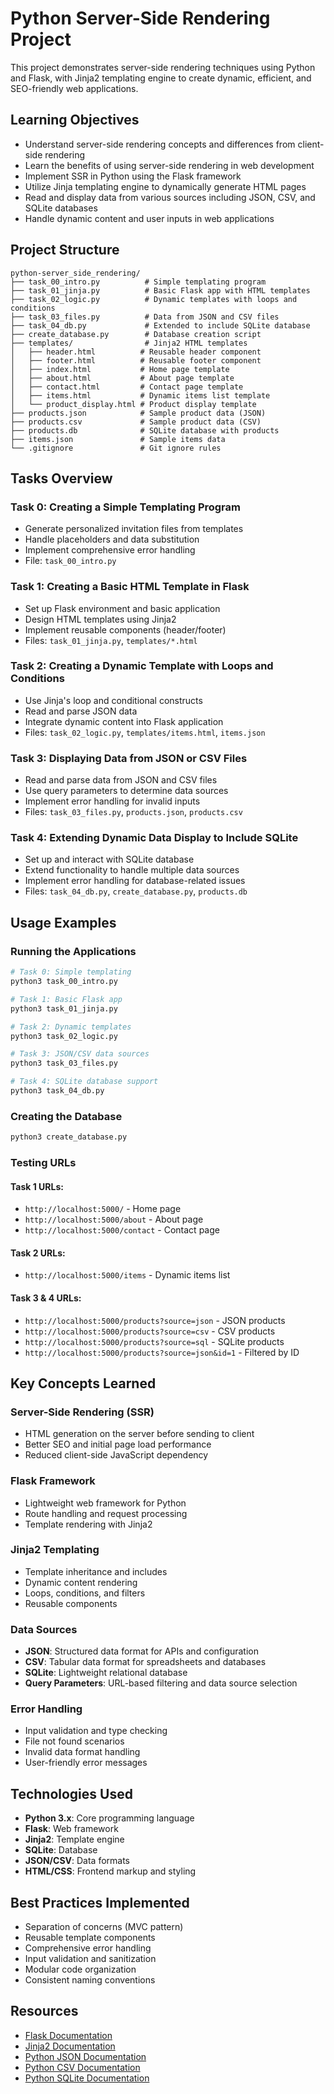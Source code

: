# Python Server-Side Rendering Project

This project demonstrates server-side rendering techniques using Python and Flask, with Jinja2 templating engine to create dynamic, efficient, and SEO-friendly web applications.

## Learning Objectives

- Understand server-side rendering concepts and differences from client-side rendering
- Learn the benefits of using server-side rendering in web development
- Implement SSR in Python using the Flask framework
- Utilize Jinja templating engine to dynamically generate HTML pages
- Read and display data from various sources including JSON, CSV, and SQLite databases
- Handle dynamic content and user inputs in web applications

## Project Structure

```
python-server_side_rendering/
├── task_00_intro.py          # Simple templating program
├── task_01_jinja.py          # Basic Flask app with HTML templates
├── task_02_logic.py          # Dynamic templates with loops and conditions
├── task_03_files.py          # Data from JSON and CSV files
├── task_04_db.py             # Extended to include SQLite database
├── create_database.py        # Database creation script
├── templates/                # Jinja2 HTML templates
│   ├── header.html          # Reusable header component
│   ├── footer.html          # Reusable footer component
│   ├── index.html           # Home page template
│   ├── about.html           # About page template
│   ├── contact.html         # Contact page template
│   ├── items.html           # Dynamic items list template
│   └── product_display.html # Product display template
├── products.json            # Sample product data (JSON)
├── products.csv             # Sample product data (CSV)
├── products.db              # SQLite database with products
├── items.json               # Sample items data
└── .gitignore               # Git ignore rules
```

## Tasks Overview

### Task 0: Creating a Simple Templating Program
- Generate personalized invitation files from templates
- Handle placeholders and data substitution
- Implement comprehensive error handling
- File: `task_00_intro.py`

### Task 1: Creating a Basic HTML Template in Flask
- Set up Flask environment and basic application
- Design HTML templates using Jinja2
- Implement reusable components (header/footer)
- Files: `task_01_jinja.py`, `templates/*.html`

### Task 2: Creating a Dynamic Template with Loops and Conditions
- Use Jinja's loop and conditional constructs
- Read and parse JSON data
- Integrate dynamic content into Flask application
- Files: `task_02_logic.py`, `templates/items.html`, `items.json`

### Task 3: Displaying Data from JSON or CSV Files
- Read and parse data from JSON and CSV files
- Use query parameters to determine data sources
- Implement error handling for invalid inputs
- Files: `task_03_files.py`, `products.json`, `products.csv`

### Task 4: Extending Dynamic Data Display to Include SQLite
- Set up and interact with SQLite database
- Extend functionality to handle multiple data sources
- Implement error handling for database-related issues
- Files: `task_04_db.py`, `create_database.py`, `products.db`

## Usage Examples

### Running the Applications

```bash
# Task 0: Simple templating
python3 task_00_intro.py

# Task 1: Basic Flask app
python3 task_01_jinja.py

# Task 2: Dynamic templates
python3 task_02_logic.py

# Task 3: JSON/CSV data sources
python3 task_03_files.py

# Task 4: SQLite database support
python3 task_04_db.py
```

### Creating the Database

```bash
python3 create_database.py
```

### Testing URLs

#### Task 1 URLs:
- `http://localhost:5000/` - Home page
- `http://localhost:5000/about` - About page
- `http://localhost:5000/contact` - Contact page

#### Task 2 URLs:
- `http://localhost:5000/items` - Dynamic items list

#### Task 3 & 4 URLs:
- `http://localhost:5000/products?source=json` - JSON products
- `http://localhost:5000/products?source=csv` - CSV products
- `http://localhost:5000/products?source=sql` - SQLite products
- `http://localhost:5000/products?source=json&id=1` - Filtered by ID

## Key Concepts Learned

### Server-Side Rendering (SSR)
- HTML generation on the server before sending to client
- Better SEO and initial page load performance
- Reduced client-side JavaScript dependency

### Flask Framework
- Lightweight web framework for Python
- Route handling and request processing
- Template rendering with Jinja2

### Jinja2 Templating
- Template inheritance and includes
- Dynamic content rendering
- Loops, conditions, and filters
- Reusable components

### Data Sources
- **JSON**: Structured data format for APIs and configuration
- **CSV**: Tabular data format for spreadsheets and databases
- **SQLite**: Lightweight relational database
- **Query Parameters**: URL-based filtering and data source selection

### Error Handling
- Input validation and type checking
- File not found scenarios
- Invalid data format handling
- User-friendly error messages

## Technologies Used

- **Python 3.x**: Core programming language
- **Flask**: Web framework
- **Jinja2**: Template engine
- **SQLite**: Database
- **JSON/CSV**: Data formats
- **HTML/CSS**: Frontend markup and styling

## Best Practices Implemented

- Separation of concerns (MVC pattern)
- Reusable template components
- Comprehensive error handling
- Input validation and sanitization
- Modular code organization
- Consistent naming conventions

## Resources

- [Flask Documentation](https://flask.palletsprojects.com/)
- [Jinja2 Documentation](https://jinja.palletsprojects.com/)
- [Python JSON Documentation](https://docs.python.org/3/library/json.html)
- [Python CSV Documentation](https://docs.python.org/3/library/csv.html)
- [Python SQLite Documentation](https://docs.python.org/3/library/sqlite3.html)